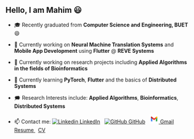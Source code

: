 ## Hello, I am Mahim 😃

<!--### Recent Graduate from Computer Science and Engineering, BUET. 😃 👋-->

<!--
- ### Currently working as a Jr. Software Engineer @ REVE Systems Ltd. 😃

- ### Additionally, heavily involved in research projects in the fields of Bioinformatics and Applied Deep Learning. 😃
-->

<!--
<div class="row">
  <div class="column">
    <img src="assets/_1.gif" width="150" height="150" /> <img src="assets/_0.gif" width="150" height="150" /> <img src="assets/_2.gif" width="150" height="150" /> <img src="assets/_3.gif" width="150" height="150" />
  </div>
</div>
-->

<!--<img src="assets/_1.gif" width="250" height="250" />-->

<!--**Mahim1997/Mahim1997** is a ✨ _special_ ✨ repository because its `README.md` (this file) appears on your GitHub profile.
Here are some ideas to get you started:
-->
- 🎓 Recently graduated from **Computer Science and Engineering, BUET** 😄
- 🔭 Currently working on **Neural Machine Translation Systems** and **Mobile App Development** using **Flutter** @ **REVE Systems**
- 🔭 Currently working on research projects including **Applied Algorithms in the fields of Bioinformatics**

- 🌱 Currently learning **PyTorch**, **Flutter** and the basics of **Distributed Systems**
<!--- 👯 I’m looking to collaborate on research projects related to **Distributed Systems, Applied Algorithms in Security & Privacy**-->

- 🗯️ Research Interests include: **Applied Algorithms**, **Bioinformatics**, **Distributed Systems**
<!--**NLP**, **CoMP 5G**, **Memory Management**  & Memory Management-->


- 📫 Contact me: [![Linkedin](https://i.stack.imgur.com/gVE0j.png) LinkedIn](https://www.linkedin.com/in/mahim-mahbub-0224431b2/)
&nbsp;
[![GitHub](https://i.stack.imgur.com/tskMh.png) GitHub](https://github.com/Mahim1997)
&nbsp;
[<img src="https://github.com/Mahim1997/Mahim1997/blob/main/assets/gmailLogo.svg" width="25" height="25"> Gmail](mailto:mahim.mahbub.97@gmail.com)
&nbsp;
[Resume ](https://drive.google.com/file/d/1N9Av3-dkkdsNejK7LO84NU8zLTRrmLBh/view?usp=sharing)
&nbsp;
[CV](https://drive.google.com/file/d/1klcSVDPcT6iCDD5izYwa8I7mRPWJHIny/view?usp=sharing)
<!--[![Gmail](https://github.com/Mahim1997/Mahim1997/blob/main/assets/gmail.png){:height="25px" width="25px"} Gmail](mailto:mahim.mahbub.97@gmail.com)-->
    



